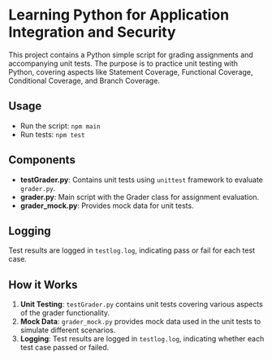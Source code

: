 # Learning Python for Application Integration and Security

This project contains a Python simple script for grading assignments and accompanying unit tests. The purpose is to practice unit testing with Python, covering aspects like Statement Coverage, Functional Coverage, Conditional Coverage, and Branch Coverage.

## Usage

- Run the script: `npm main`
- Run tests: `npm test`

## Components

- **testGrader.py**: Contains unit tests using `unittest` framework to evaluate `grader.py`.
- **grader.py**: Main script with the Grader class for assignment evaluation.
- **grader_mock.py**: Provides mock data for unit tests.

## Logging

Test results are logged in `testlog.log`, indicating pass or fail for each test case.

## How it Works

1. **Unit Testing**: `testGrader.py` contains unit tests covering various aspects of the grader functionality.
2. **Mock Data**: `grader_mock.py` provides mock data used in the unit tests to simulate different scenarios.
3. **Logging**: Test results are logged in `testlog.log`, indicating whether each test case passed or failed.
